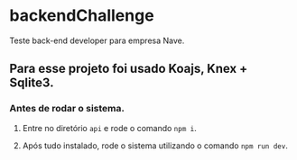 # backendChallenge
Teste back-end developer para empresa Nave.


## Para esse projeto foi usado Koajs, Knex + Sqlite3.

### Antes de rodar o sistema.

1. Entre no diretório `api` e rode o comando `npm i`.

2. Após tudo instalado, rode o sistema utilizando o comando `npm run dev`.

